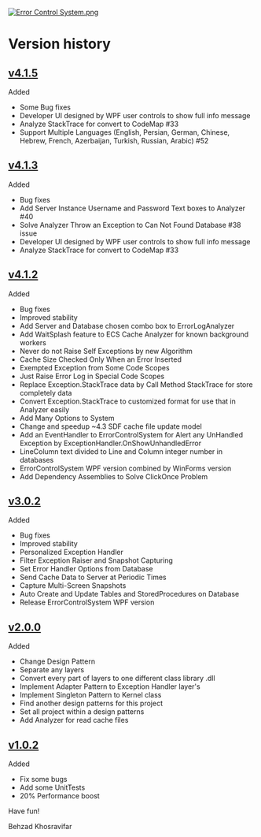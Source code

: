 [![Error Control System.png](https://raw.githubusercontent.com/Behzadkhosravifar/ErrorControlSystem/master/Images/Error%20Control%20System.png)](https://github.com/Behzadkhosravifar/ErrorControlSystem)

# Version history

## [v4.1.5](https://github.com/Behzadkhosravifar/ErrorControlSystem/archive/v4.1.5.zip)

Added

* Some Bug fixes
* Developer UI designed by WPF user controls to show full info message
* Analyze StackTrace for convert to CodeMap #33
* Support Multiple Languages (English, Persian, German, Chinese, Hebrew, French, Azerbaijan, Turkish, Russian, Arabic) #52



## [v4.1.3](https://github.com/Behzadkhosravifar/ErrorControlSystem/archive/v4.1.3.zip)

Added

* Bug fixes
* Add Server Instance Username and Password Text boxes to Analyzer #40
* Solve Analyzer Throw an Exception to Can Not Found Database #38 issue
* Developer UI designed by WPF user controls to show full info message
* Analyze StackTrace for convert to CodeMap #33



## [v4.1.2](https://github.com/Behzadkhosravifar/ErrorControlSystem/archive/v4.1.2.zip)

Added

* Bug fixes
* Improved stability
* Add Server and Database chosen combo box to ErrorLogAnalyzer
* Add WaitSplash feature to ECS Cache Analyzer for known background workers
* Never do not Raise Self Exceptions by new Algorithm
* Cache Size Checked Only When an Error Inserted
* Exempted Exception from Some Code Scopes
* Just Raise Error Log in Special Code Scopes
* Replace Exception.StackTrace data by Call Method StackTrace for store completely data
* Convert Exception.StackTrace to customized format for use that in Analyzer easily
* Add Many Options to System
* Change and speedup ~4.3 SDF cache file update model
* Add an EventHandler to ErrorControlSystem for Alert any UnHandled Exception by ExceptionHandler.OnShowUnhandledError
* LineColumn text divided to Line and Column integer number in databases
* ErrorControlSystem WPF version combined by WinForms version
* Add Dependency Assemblies to Solve ClickOnce Problem



## [v3.0.2](https://github.com/Behzadkhosravifar/ErrorControlSystem/archive/v3.0.zip)

Added

* Bug fixes
* Improved stability
* Personalized Exception Handler
* Filter Exception Raiser and Snapshot Capturing
* Set Error Handler Options from Database
* Send Cache Data to Server at Periodic Times
* Capture Multi-Screen Snapshots
* Auto Create and Update Tables and StoredProcedures on Database
* Release ErrorControlSystem WPF version


## [v2.0.0](https://github.com/Behzadkhosravifar/ErrorControlSystem/archive/v2.0.zip)

Added

* Change Design Pattern
* Separate any layers
* Convert every part of layers to one different class library .dll
* Implement Adapter Pattern to Exception Handler layer's
* Implement Singleton Pattern to Kernel class
* Find another design patterns for this project
* Set all project within a design patterns
* Add Analyzer for read cache files



## [v1.0.2](https://github.com/Behzadkhosravifar/ErrorControlSystem/archive/v1.0.zip)

Added

* Fix some bugs
* Add some UnitTests
* 20% Performance boost



Have fun!

Behzad Khosravifar
